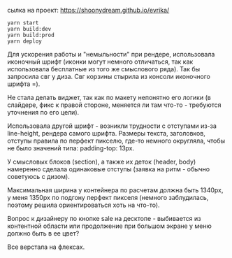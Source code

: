 сылка на проект:
https://shoonydream.github.io/evrika/

```
yarn start
yarn build:dev
yarn build:prod
yarn deploy
```
Для ускорения работы и "немыльности" при рендере, использовала иконочный шрифт (иконки могут немного отличаться, так как использовала бесплатные из того же смыслового ряда). Так бы запросила свг у диза. Свг корзины стырила из консоли иконочного шрифта =).

Не стала делать виджет, так как по макету непонятно его логики (в слайдере, фикс к правой стороне, меняется ли там что-то - требуются уточнения по его цели).

Использовала другой шрифт - возникли трудности с отступами из-за line-height, рендера самого шрифта. Размеры текста, заголовков, отступы правила по перфект пикселю, где-то немного округляла, чтобы не было значений типа: padding-top: 13px.

У смысловых блоков (section), а также их деток (header, body) намеренно сделала одинаковые отступы (заявка на ритм - обычно советуюсь с дизом).

Максимальная ширина у контейнера по расчетам должна быть 1340px, у меня 1350px по подгону перфект пикселя (немного заблудилась, поэтому решила ориентироваться хоть на что-то).

Вопрос к дизайнеру по кнопке sale на десктопе - выбивается из контентной области или продолжение при большом экране у меню должно быть в ее цвет?

Все верстала на флексах.
